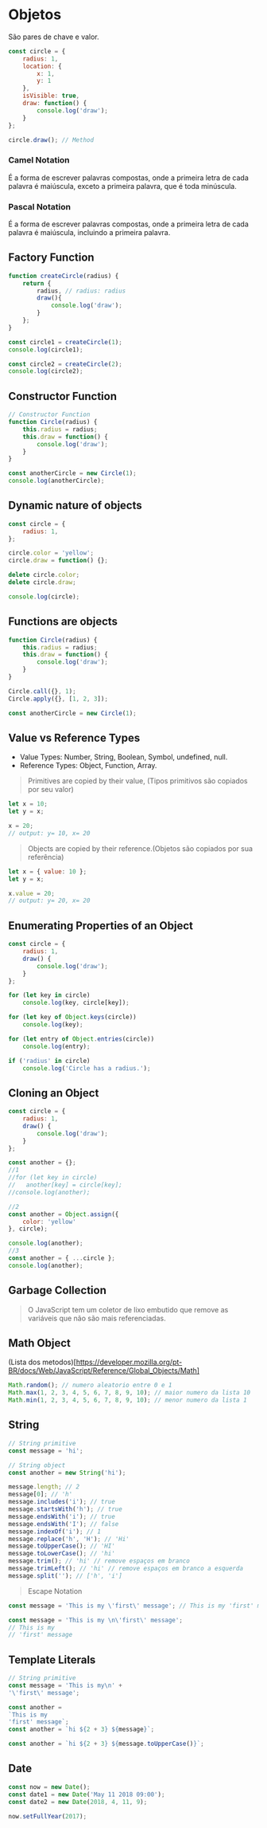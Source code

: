 # Objetos 
São pares de chave e valor.
```javascript	
const circle = {
    radius: 1,
    location: {
        x: 1,
        y: 1
    },
    isVisible: true,
    draw: function() {
        console.log('draw');
    }
};

circle.draw(); // Method
```

### Camel Notation
É a forma de escrever palavras compostas, onde a primeira letra de cada palavra é maiúscula, exceto a primeira palavra, que é toda minúscula.

### Pascal Notation
É a forma de escrever palavras compostas, onde a primeira letra de cada palavra é maiúscula, incluindo a primeira palavra.

## Factory Function

```javascript
function createCircle(radius) {
    return {
        radius, // radius: radius
        draw(){
            console.log('draw');
        }
    };
}

const circle1 = createCircle(1);
console.log(circle1);

const circle2 = createCircle(2);
console.log(circle2);
```
## Constructor Function

```javascript
// Constructor Function
function Circle(radius) {
    this.radius = radius;
    this.draw = function() {
        console.log('draw');
    }
}

const anotherCircle = new Circle(1);
console.log(anotherCircle);
```

## Dynamic nature of objects
    
```javascript
const circle = {
    radius: 1,
};

circle.color = 'yellow';
circle.draw = function() {};

delete circle.color;
delete circle.draw;

console.log(circle);
```

## Functions are objects

```javascript
function Circle(radius) {
    this.radius = radius;
    this.draw = function() {
        console.log('draw');
    }
}

Circle.call({}, 1);
Circle.apply({}, [1, 2, 3]);

const anotherCircle = new Circle(1);
```

## Value vs Reference Types
- Value Types: Number, String, Boolean, Symbol, undefined, null.
- Reference Types: Object, Function, Array.
> Primitives are copied by their value,
(Tipos primitivos são copiados por seu valor)


```javascript
let x = 10;
let y = x;

x = 20;
// output: y= 10, x= 20
```
> Objects are copied by their reference.(Objetos são copiados por sua referência)
```javascript
let x = { value: 10 };
let y = x;

x.value = 20;
// output: y= 20, x= 20
```

## Enumerating Properties of an Object

```javascript
const circle = {
    radius: 1,
    draw() {
        console.log('draw');
    }
};

for (let key in circle)
    console.log(key, circle[key]);

for (let key of Object.keys(circle))
    console.log(key);

for (let entry of Object.entries(circle))
    console.log(entry);

if ('radius' in circle)
    console.log('Circle has a radius.');
```

## Cloning an Object

```javascript
const circle = {
    radius: 1,
    draw() {
        console.log('draw');
    }
};

const another = {};
//1
//for (let key in circle)
//   another[key] = circle[key];
//console.log(another);

//2
const another = Object.assign({
    color: 'yellow'
}, circle);

console.log(another);
//3
const another = { ...circle };
console.log(another);
```

## Garbage Collection
> O JavaScript tem um coletor de lixo embutido que remove as variáveis que não são mais referenciadas.


## Math Object
(Lista dos metodos)[https://developer.mozilla.org/pt-BR/docs/Web/JavaScript/Reference/Global_Objects/Math]
```javascript
Math.random(); // numero aleatorio entre 0 e 1
Math.max(1, 2, 3, 4, 5, 6, 7, 8, 9, 10); // maior numero da lista 10
Math.min(1, 2, 3, 4, 5, 6, 7, 8, 9, 10); // menor numero da lista 1
```

## String
```javascript
// String primitive
const message = 'hi';

// String object
const another = new String('hi');

message.length; // 2
message[0]; // 'h'
message.includes('i'); // true
message.startsWith('h'); // true
message.endsWith('i'); // true
message.endsWith('I'); // false
message.indexOf('i'); // 1
message.replace('h', 'H'); // 'Hi'
message.toUpperCase(); // 'HI'
message.toLowerCase(); // 'hi'
message.trim(); // 'hi' // remove espaços em branco
message.trimLeft(); // 'hi' // remove espaços em branco a esquerda
message.split(''); // ['h', 'i']
```
> Escape Notation
```javascript
const message = 'This is my \'first\' message'; // This is my 'first' message

const message = 'This is my \n\'first\' message'; 
// This is my
// 'first' message
```

## Template Literals
```javascript
// String primitive
const message = 'This is my\n' +
'\'first\' message';

const another = 
`This is my
'first' message`;
const another = `hi ${2 + 3} ${message}`;

const another = `hi ${2 + 3} ${message.toUpperCase()}`;
```

## Date
```javascript
const now = new Date();
const date1 = new Date('May 11 2018 09:00');
const date2 = new Date(2018, 4, 11, 9);

now.setFullYear(2017);
```



